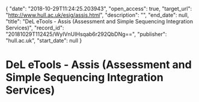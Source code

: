 {
  "date": "2018-10-29T11:24:25.203943", 
  "open_access": true, 
  "target_url": "http://www.hull.ac.uk/esig/assis.html", 
  "description": "", 
  "end_date": null, 
  "title": "DeL eTools - Assis (Assessment and Simple Sequencing Integration Services)", 
  "record_id": "20181029T112425/WyIVnUIHsqab6r292QbDNg==", 
  "publisher": "hull.ac.uk", 
  "start_date": null
}

# DeL eTools - Assis (Assessment and Simple Sequencing Integration Services)

